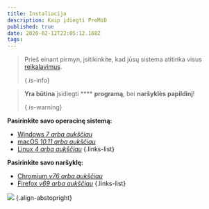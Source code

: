 ```yaml
---
title: Instaliacija
description: Kaip įdiegti PreMiD
published: true
date: 2020-02-12T22:05:12.168Z
tags:
---
```


> Prieš einant pirmyn, įsitikinkite, kad jūsų sistema atitinka visus [reikalavimus](/install/requirements). 
> 
> {.is-info}

> **Yra būtina** įsidiegti **** **programą**, bei **naršyklės papildinį**! 
> 
> {.is-warning}

**Pasirinkite savo operacinę sistemą:**
- [Windows *7 arba aukščiau*](/install/windows)
- [macOS *10.11 arba aukščiau*](/install/macos)
- [Linux *4 arba aukščiau*](/install/linux)
{.links-list}

**Pasirinkite savo naršyklę:**
- [Chromium *v76 arba aukščiau*](/install/chromium)
- [Firefox *v69 arba aukščiau*](/install/firefox)
{.links-list}

![](https://a.icons8.com/ajlQdsfa/FZhYWV/svg.svg) {.align-abstopright}